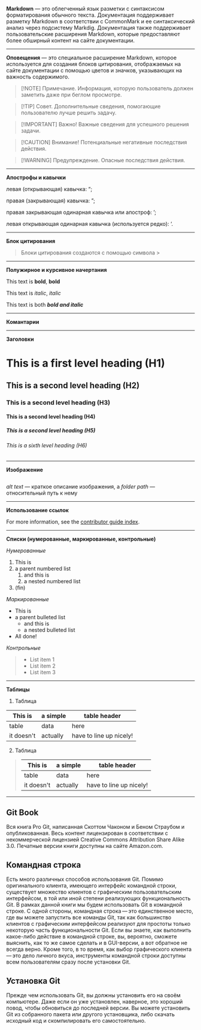 **Markdown** — это облегченный язык разметки с синтаксисом форматирования обычного текста. Документация поддерживает разметку Markdown в соответствии с CommonMark и ее синтаксический анализ через подсистему Markdig. Документация также поддерживает пользовательские расширения Markdown, которые предоставляют более обширный контент на сайте документации.
___
**Оповещения** — это специальное расширение Markdown, которое используется для создания блоков цитирования, отображаемых на сайте документации с помощью цветов и значков, указывающих на важность содержимого. 
> [!NOTE] Примечание.
> Информация, которую пользователь должен заметить даже при беглом просмотре.

> [!TIP] Совет.
> Дополнительные сведения, помогающие пользователю лучше решить задачу.

> [!IMPORTANT] Важно!
> Важные сведения для успешного решения задачи.

> [!CAUTION] Внимание!
> Потенциальные негативные последствия действия.

> [!WARNING] Предупреждение.
> Опасные последствия действия.
___
**Апострофы и кавычки**

левая (открывающая) кавычка: &#8220;;

правая (закрывающая) кавычка: &#8221;;

правая закрывающая одинарная кавычка или апостроф: &#8217;;

левая открывающая одинарная кавычка (используется редко): &#8216;.
___
**Блок цитирования**

> Блоки цитирования создаются с помощью символа >
___
**Полужирное и курсивное начертания**

This text is **bold**, __bold__

This text is *italic*, _italic_

This text is both ***bold and italic***
___
**Комантарии**
<!---Документация поддерживает комментарии HTML, если необходимо закомментировать разделы статьи--->
___
**Заголовки**

# This is a first level heading (H1)

## This is a second level heading (H2)

### This is a second level heading (H3)

#### This is a second level heading (H4)

##### This is a second level heading (H5)

###### This is a sixth level heading (H6)
___
**Изображение**

![<alt text>](<folderPath>)

*alt text* — краткое описание изображения, а *folder path* — относительный путь к нему
___
**Использование ссылок**

For more information, see the [contributor guide index](https://github.com/Azure/azure-content/blob/master/contributor-guide/contributor-guide-index.md).
___
**Списки (нумерованные, маркированные, контрольные)**

*Нумерованные*
1. This is
1. a parent numbered list
   1. and this is
   1. a nested numbered list
1. (fin)

*Маркированные*
- This is
- a parent bulleted list
    - and this is
  - a nested bulleted list
- All done!

*Контрольные*
> * List item 1
> * List item 2
> * List item 3
___
**Таблицы**

1. Таблица

|This is   |a simple   |table header|
|----------|-----------|------------|
|table     |data       |here        |
|it doesn't|actually   |have to line up nicely!|

2. Таблица

>|This is   |a simple   |table header|
>|----------|-----------|------------|
>|table     |data       |here        |
>|it doesn't|actually   |have to line up nicely!|
___

## Git Book

Вся книга Pro Git, написанная Скоттом Чаконом и Беном Страубом и опубликованная. Весь контент лицензирован в соответствии с некоммерческой лицензией Creative Commons Attribution Share Alike 3.0. Печатные версии книги доступны на сайте Amazon.com.

## Командная строка

Есть много различных способов использования Git. Помимо оригинального клиента, имеющего интерфейс командной строки, существует множество клиентов с графическим пользовательским интерфейсом, в той или иной степени реализующих функциональность Git. В рамках данной книги мы будем использовать Git в командной строке. С одной стороны, командная строка — это единственное место, где вы можете запустить все команды Git, так как большинство клиентов с графическим интерфейсом реализуют для простоты только некоторую часть функциональности Git. Если вы знаете, как выполнить какое-либо действие в командной строке, вы, вероятно, сможете выяснить, как то же самое сделать и в GUI-версии, а вот обратное не всегда верно. Кроме того, в то время, как выбор графического клиента — это дело личного вкуса, инструменты командной строки доступны всем пользователям сразу после установки Git.

## Установка Git

Прежде чем использовать Git, вы должны установить его на своём компьютере. Даже если он уже установлен, наверное, это хороший повод, чтобы обновиться до последней версии. Вы можете установить Git из собранного пакета или другого установщика, либо скачать исходный код и скомпилировать его самостоятельно.

